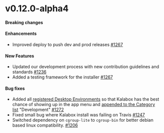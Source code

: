 v0.12.0-alpha4
==================

#### Breaking changes

#### Enhancements

* Improved deploy to push dev and prod releases [#1267](https://github.com/kalabox/kalabox/issues/1267)

#### New Features

* Updated our development process with new contribution guidelines and standards [#1236](https://github.com/kalabox/kalabox/issues/1236)
* Added a testing framework for the installer [#1267](https://github.com/kalabox/kalabox/issues/1267)

#### Bug fixes

* Added all [registered Desktop Environments](https://standards.freedesktop.org/menu-spec/latest/apb.html) so that Kalabox has the best chance of showing up in the app menu and [appended to the Category list](https://standards.freedesktop.org/menu-spec/latest/ar01s03.html) "Development" [#1272](https://github.com/kalabox/kalabox/issues/1272)
* Fixed small bug where Kalabox install was failing on Travis [#1247](https://github.com/kalabox/kalabox/issues/1247)
* Switched dependency on `cgroup-lite` to `cgroup-bin` for better debian based linux compatibility. [#1206](https://github.com/kalabox/kalabox/issues/1206)
